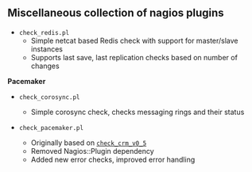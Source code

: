 Miscellaneous collection of nagios plugins
------------------------------------------

* `check_redis.pl`
	* Simple netcat based Redis check with support for master/slave instances
	* Supports last save, last replication checks based on number of changes


**Pacemaker**

* `check_corosync.pl`
	* Simple corosync check, checks messaging rings and their status

* `check_pacemaker.pl`
	* Originally based on [`check_crm_v0_5`](http://exchange.nagios.org/directory/Plugins/Clustering-and-High-2DAvailability/Check-CRM/details)
	* Removed Nagios::Plugin dependency
    * Added new error checks, improved error handling
